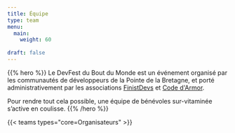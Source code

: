 ```yaml
---
title: Équipe
type: team
menu:
  main:
    weight: 60
    
draft: false
---
```


{{% hero %}}
Le DevFest du Bout du Monde est un événement organisé par les communautés de développeurs de la Pointe de la Bretagne, et porté administrativement par les associations [FinistDevs](https://finistdevs.org/) et [Code d'Armor](https://codedarmor.fr).

Pour rendre tout cela possible, une équipe de bénévoles sur-vitaminée s’active en coulisse.
{{% /hero %}}

<!-- ... -->

{{< teams types="core=Organisateurs" >}}

<!-- ... -->
